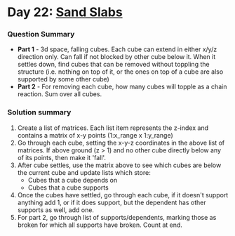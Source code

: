 # Day 22: [Sand Slabs](https://adventofcode.com/2023/day/22)

### Question Summary
- **Part 1** - 3d space, falling cubes. Each cube can extend in either x/y/z direction only. Can fall if not blocked by other cube below it. When it settles down, find cubes that can be removed without toppling the structure (i.e. nothing on top of it, or the ones on top of a cube are also supported by some other cube)
- **Part 2** - For removing each cube, how many cubes will topple as a chain reaction. Sum over all cubes. 

### Solution summary 

1. Create a list of matrices. Each list item represents the z-index and contains a matrix of x-y points (1:x_range x 1:y_range)
2. Go through each cube, setting the x-y-z coordinates in the above list of matrices. If above ground (z > 1) and no other cube directly below any of its points, then make it 'fall'. 
3. After cube settles, use the matrix above to see which cubes are below the current cube and update lists which store:
    - Cubes that a cube depends on
    - Cubes that a cube supports
4. Once the cubes have settled, go through each cube, if it doesn't support anything add 1, or if it does support, but the dependent has other supports as well, add one. 
5. For part 2, go through list of supports/dependents, marking those as broken for which all supports have broken. Count at end. 
